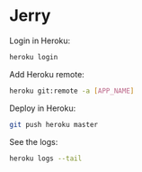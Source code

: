 # Jerry

Login in Heroku:
```sh
heroku login
```

Add Heroku remote:
```sh
heroku git:remote -a [APP_NAME]
```

Deploy in Heroku:
```sh
git push heroku master
```

See the logs:
```sh
heroku logs --tail
```